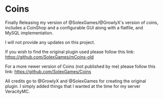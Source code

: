 # Coins

Finally Releasing my version of @SolexGames/@GrowlyX's version of coins, includes a CoinShop and a configurable GUI along with a flatfile, and MySQL implementation.

I will not provide any updates on this project. 

If you wish to find the original plugin used please follow this link: https://github.com/SolexGames/mCoins-old

For a more newer version of Coins (not published by me) please follow this link: https://github.com/SolexGames/Coins

All credits go to @GrowlyX and @SolexGames for creating the original plugin. I simply added things that I wanted at the time for my server VeracityMC.
